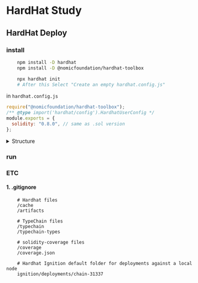 # HardHat Study

## HardHat Deploy

### install

```bash
    npm install -D hardhat
    npm install -D @nomicfoundation/hardhat-toolbox
```

```bash
    npx hardhat init
    # After this Select "Create an empty hardhat.config.js"
```

in `hardhat.config.js`

```javascript
require("@nomicfoundation/hardhat-toolbox");
/** @type import('hardhat/config').HardhatUserConfig */
module.exports = {
  solidity: "0.8.0", // same as .sol version
};
```

<details>
    <summary>Structure</summary>
<pre>
    .
    ├── artifacts
    │   ├── build-info
    │   └── contracts
    ├── contracts
    │   └── fund_raising.sol
    ├── hardhat.config.js
    ├── package-lock.json
    ├── package.json
    ├── readme.md
    └── test
    └── fund_raising.js
</pre>

</details>

### run

### ETC

#### 1. .gitignore

```.gitignore
    # Hardhat files
    /cache
    /artifacts

    # TypeChain files
    /typechain
    /typechain-types

    # solidity-coverage files
    /coverage
    /coverage.json

    # Hardhat Ignition default folder for deployments against a local node
    ignition/deployments/chain-31337
```
